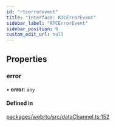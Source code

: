 ```yaml
---
id: "rtcerrorevent"
title: "Interface: RTCErrorEvent"
sidebar_label: "RTCErrorEvent"
sidebar_position: 0
custom_edit_url: null
---
```


## Properties

### error

• **error**: `any`

#### Defined in

[packages/webrtc/src/dataChannel.ts:152](https://github.com/shinyoshiaki/werift-webrtc/blob/32ca930/packages/webrtc/src/dataChannel.ts#L152)
